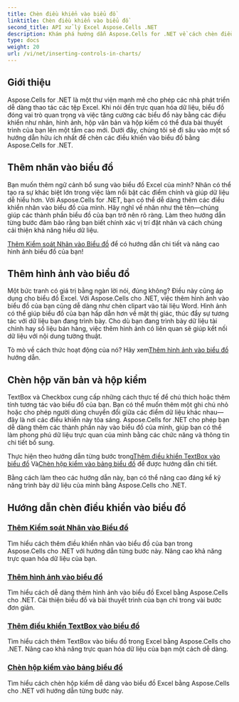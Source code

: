 ```yaml
---
title: Chèn điều khiển vào biểu đồ
linktitle: Chèn điều khiển vào biểu đồ
second_title: API xử lý Excel Aspose.Cells .NET
description: Khám phá hướng dẫn Aspose.Cells for .NET về cách chèn điều khiển vào biểu đồ, bao gồm thêm nhãn, hình ảnh, hộp văn bản và hộp kiểm để nâng cao khả năng trực quan hóa dữ liệu.
type: docs
weight: 20
url: /vi/net/inserting-controls-in-charts/
---
```

## Giới thiệu

Aspose.Cells for .NET là một thư viện mạnh mẽ cho phép các nhà phát triển dễ dàng thao tác các tệp Excel. Khi nói đến trực quan hóa dữ liệu, biểu đồ đóng vai trò quan trọng và việc tăng cường các biểu đồ này bằng các điều khiển như nhãn, hình ảnh, hộp văn bản và hộp kiểm có thể đưa bài thuyết trình của bạn lên một tầm cao mới. Dưới đây, chúng tôi sẽ đi sâu vào một số hướng dẫn hữu ích nhất để chèn các điều khiển vào biểu đồ bằng Aspose.Cells for .NET.

## Thêm nhãn vào biểu đồ

Bạn muốn thêm ngữ cảnh bổ sung vào biểu đồ Excel của mình? Nhãn có thể tạo ra sự khác biệt lớn trong việc làm nổi bật các điểm chính và giúp dữ liệu dễ hiểu hơn. Với Aspose.Cells for .NET, bạn có thể dễ dàng thêm các điều khiển nhãn vào biểu đồ của mình. Hãy nghĩ về nhãn như thẻ tên—chúng giúp các thành phần biểu đồ của bạn trở nên rõ ràng. Làm theo hướng dẫn từng bước đảm bảo rằng bạn biết chính xác vị trí đặt nhãn và cách chúng cải thiện khả năng hiểu dữ liệu.

[Thêm Kiểm soát Nhãn vào Biểu đồ](./add-label-control-to-chart/) để có hướng dẫn chi tiết và nâng cao hình ảnh biểu đồ của bạn!

## Thêm hình ảnh vào biểu đồ

Một bức tranh có giá trị bằng ngàn lời nói, đúng không? Điều này cũng áp dụng cho biểu đồ Excel. Với Aspose.Cells cho .NET, việc thêm hình ảnh vào biểu đồ của bạn cũng dễ dàng như chèn clipart vào tài liệu Word. Hình ảnh có thể giúp biểu đồ của bạn hấp dẫn hơn về mặt thị giác, thúc đẩy sự tương tác với dữ liệu bạn đang trình bày. Cho dù bạn đang trình bày dữ liệu tài chính hay số liệu bán hàng, việc thêm hình ảnh có liên quan sẽ giúp kết nối dữ liệu với nội dung tường thuật.

Tò mò về cách thức hoạt động của nó? Hãy xem[Thêm hình ảnh vào biểu đồ](./add-picture-to-chart/) hướng dẫn.

## Chèn hộp văn bản và hộp kiểm

TextBox và Checkbox cung cấp những cách thực tế để chú thích hoặc thêm tính tương tác vào biểu đồ của bạn. Bạn có thể muốn thêm một ghi chú nhỏ hoặc cho phép người dùng chuyển đổi giữa các điểm dữ liệu khác nhau—đây là nơi các điều khiển này tỏa sáng. Aspose.Cells for .NET cho phép bạn dễ dàng thêm các thành phần này vào biểu đồ của mình, giúp bạn có thể làm phong phú dữ liệu trực quan của mình bằng các chức năng và thông tin chi tiết bổ sung.

 Thực hiện theo hướng dẫn từng bước trong[Thêm điều khiển TextBox vào biểu đồ](./add-textbox-control-to-chart/) Và[Chèn hộp kiểm vào bảng biểu đồ](./insert-checkbox-in-chart-sheet/) để được hướng dẫn chi tiết.

Bằng cách làm theo các hướng dẫn này, bạn có thể nâng cao đáng kể kỹ năng trình bày dữ liệu của mình bằng Aspose.Cells cho .NET.

## Hướng dẫn chèn điều khiển vào biểu đồ
### [Thêm Kiểm soát Nhãn vào Biểu đồ](./add-label-control-to-chart/)
Tìm hiểu cách thêm điều khiển nhãn vào biểu đồ của bạn trong Aspose.Cells cho .NET với hướng dẫn từng bước này. Nâng cao khả năng trực quan hóa dữ liệu của bạn.
### [Thêm hình ảnh vào biểu đồ](./add-picture-to-chart/)
Tìm hiểu cách dễ dàng thêm hình ảnh vào biểu đồ Excel bằng Aspose.Cells cho .NET. Cải thiện biểu đồ và bài thuyết trình của bạn chỉ trong vài bước đơn giản.
### [Thêm điều khiển TextBox vào biểu đồ](./add-textbox-control-to-chart/)
Tìm hiểu cách thêm TextBox vào biểu đồ trong Excel bằng Aspose.Cells cho .NET. Nâng cao khả năng trực quan hóa dữ liệu của bạn một cách dễ dàng.
### [Chèn hộp kiểm vào bảng biểu đồ](./insert-checkbox-in-chart-sheet/)
Tìm hiểu cách chèn hộp kiểm dễ dàng vào biểu đồ Excel bằng Aspose.Cells cho .NET với hướng dẫn từng bước này.